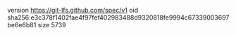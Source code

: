 version https://git-lfs.github.com/spec/v1
oid sha256:e3c378f1402fae4f97fef402983488d9320818fe9994c67339003697be6e6b81
size 5739
